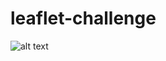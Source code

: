 # leaflet-challenge




![alt text](https://github.com/TaiShan16/leaflet-challenge/blob/main/Leaflet-Part-1/Capture.PNG)
